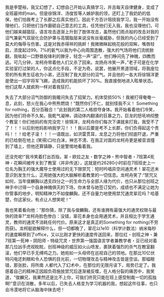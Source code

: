我是李楚裕，我又幻想了，幻想自己开始认真搞学习，并且每天自律健身，变成了全班最帅的man。但是徐锦洋、汤俊哲等人嫉妒我的领，还盯上了我奶奶的低保，他们怕我考上了长郡之后真实他们，因此千方百计阻挠我学习，我一开始没有理他们，只把他们当作磨砺自己意志的工具，任凭他们无入我，我也没理他们，可他们越来越猖狂，语言攻击逐渐上升到了肢体攻击，虽然他们雨点般的改击对我的沼气兼氨气双层化合防护罩与高镀脂层来说没有丝毫威胁，但我的内心已经受到了莫大的侮辱与伤害。这是对我赤得祥的挑衅！我微微眯起桃花般的双眸，嘴唇轻启，浓度起过99。7%的氨气以我为中心向周围逸散，强大的气场将他们流统掀翻，我呲起一口野兽般锋利的獠牙，轻念一声“滚!”。他们睁问先了神魄，四教而逃。可几分钟，龙柯舟带着他人们又杀了回来。龙扬舟冷笑一声，”老子可是在化学实验室打过架的人，你这点化手段，不足为奇。说罢，他展开黑道领域，将我座位旁的所有男生征收为小弟，还压制了我大部分的沼气。并且他的一各大将徐锦洋更是使出一招宇将军飞踢，造成我的机能损坏了30%。我直接倒地进入眩晕状态。他们这帮人就疯狗一样对着我狂打。

失去了大部分沼气防御的我暖问失去了招架力。机体受损50%！我被打得奄奄一息，此刻，怒火在我心中熊熊燃烧！“既然你们不仁，就别怪我不义！ Something for nothing，百分百融合！”此划我的第二人格掠夺身体。我开始看着他们冷笑，因为他们将命不久矣。我乾气凝神，调动体内翻涌的狂暴之力，巨龙的怒吼响彻整个教室！你们他妈的有完没完！徐锦洋，龙柯舟你们每次下课就来打我，我受不了了！！！以后别他妈影响我学习！！！我以后要是考不上长郡，你们负得起这个责吗！！！给老子滚！！！一语既出，如洪雷贯耳，龙息之力将他们彻底吓退，严重的已给倒在地上 (笑得)口吐白沫，神志不清、在我正对面的龙柯舟更是被音浪撞到了墙上，但他还算镇静，只是警惕地看着我。

还没充呢!”我冷笑着打出百指，翠・欧拉之友・数学之神・熊中智者・7班第4死神・花瞬间被传关到了教室（并非传送），这就是约26280小时前在7班班史上一位名为胸王的强大魔导士使用过的无下限禁咒：短时吟唱异空间通灵术！翠花还未意识到发生什么，正用她强大的大脑解析着教里的一切信息。龙柯舟笑了:“禁咒又如何，当年俊麟胸以透支四分之一的生命力与全部人缘为代价，也只从那位创班之神手中讨得一个自身神魄俱灭的下场，你未曾与她签订契约，成绩也不满足让她为你管事的地步，明知精神力不如俊麟胸，还不自量力地使用禁咒通灵翠花吗？哈基楚，你这家伙，有点让人想笑呢！”

我也笑着看向他：“那你猜，除了我与俊麟胸，还有谁拥有最强大的通灵权限与最快的效率?”龙柯舟脸色惨白：没错，翠花本身也会用通灵术，并且相比于学生通灵，教师的通灵不消耗任何代价。原来这才是真正的Something for nothing(不劳而获)。龙柯艇欲解释什么，但一切都晚了，翠花以1e10（科学计数法）纳米每秒的速度瞬移到了office，又以比刚才更快的速度传送回来，那位红・创班之神・兼7班第一死神・阴阳师・特级咒灵・世界第一强国语言学者兼教学者・豆已经对着那几位凶手虎视眈眈，创班神级的威压如火山喷发，裹狭着强烈的杀气在教室翻滚，他们早已手无缚鸡之力。她宛如一头母师在巡视自己的领地。在那比10亿伏特闪电还刺眼和令人恐惧的目光前，一切物理攻击与精神攻击皆是空谈。那幅眼错，那张脸，将所南 人都代入了幻术中，在那位的无限月读下，局势已定了。我感着自己的精神正因超负荷施放禁咒后逐渐被反噬，在人格分裂的痛苦中，我笑道，“俊麟兄，我果然还是比不上你，可我们终究只能在班上感受制裁一切的孤独啊!”意识在消散，多年以后，已失去人格变为学习机器的我，想起这件往事，也只会冷漠地将它从脑海中抹去吧！

